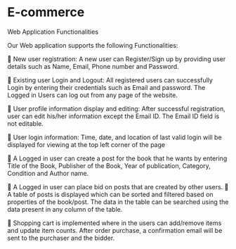 # E-commerce

Web Application Functionalities

Our Web application supports the following Functionalities:

 New user registration: A new user can Register/Sign up by providing user details such as Name, Email, Phone number and Password.

 Existing user Login and Logout: All registered users can successfully Login by entering their credentials such as Email and password. The Logged in Users can log out from any page of the website.

 User profile information display and editing: After successful registration, user can edit his/her information except the Email ID. The Email ID field is not editable.

 User login information: Time, date, and location of last valid login will be displayed for viewing at the top left corner of the page

 A Logged in user can create a post for the book that he wants by entering Title of the Book, Publisher of the Book, Year of publication, Category, Condition and Author name.

 A Logged in user can place bid on posts that are created by other users.  A table of posts is displayed which can be sorted and filtered based on properties of the book/post. The data in the table can be searched using the data present in any column of the table.

 Shopping cart is implemented where in the users can add/remove items and update item counts. After order purchase, a confirmation email will be sent to the purchaser and the bidder.
